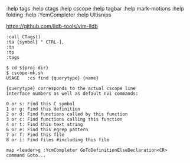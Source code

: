:help tags
:help ctags
:help cscope
:help tagbar
:help mark-motions
:help folding
:help :YcmCompleter
:help Ultisnips

https://github.com/lldb-tools/vim-lldb

    :call CTags()
    :ta {symbol} " CTRL-], 
    :tn
    :tp
    :tags

    $ cd ${proj-dir}
    $ cscope-mk.sh
    USAGE	:cs find {querytype} {name}

    {querytype} corresponds to the actual cscope line
    interface numbers as well as default nvi commands:

    0 or s: Find this C symbol
    1 or g: Find this definition
    2 or d: Find functions called by this function
    3 or c: Find functions calling this function
    4 or t: Find this text string
    6 or e: Find this egrep pattern
    7 or f: Find this file
    8 or i: Find files #including this file

    map <leader>g :YcmCompleter GoToDefinitionElseDeclaration<CR>
    command Goto...
